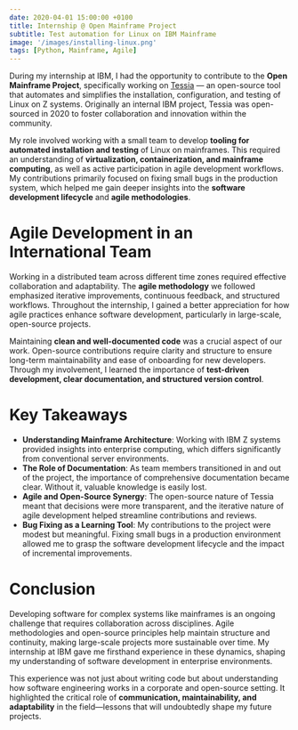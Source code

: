 ```yaml
---
date: 2020-04-01 15:00:00 +0100
title: Internship @ Open Mainframe Project
subtitle: Test automation for Linux on IBM Mainframe
image: '/images/installing-linux.png'
tags: [Python, Mainframe, Agile]
---
```


During my internship at IBM, I had the opportunity to contribute to the **Open Mainframe Project**, specifically working on [Tessia](https://openmainframeproject.org/blog/what-is-tessia/) — an open-source tool that automates and simplifies the installation, configuration, and testing of Linux on Z systems. Originally an internal IBM project, Tessia was open-sourced in 2020 to foster collaboration and innovation within the community.

My role involved working with a small team to develop **tooling for automated installation and testing** of Linux on mainframes. This required an understanding of **virtualization, containerization, and mainframe computing**, as well as active participation in agile development workflows. My contributions primarily focused on fixing small bugs in the production system, which helped me gain deeper insights into the **software development lifecycle** and **agile methodologies**.

# Agile Development in an International Team

Working in a distributed team across different time zones required effective collaboration and adaptability. The **agile methodology** we followed emphasized iterative improvements, continuous feedback, and structured workflows. Throughout the internship, I gained a better appreciation for how agile practices enhance software development, particularly in large-scale, open-source projects.

Maintaining **clean and well-documented code** was a crucial aspect of our work. Open-source contributions require clarity and structure to ensure long-term maintainability and ease of onboarding for new developers. Through my involvement, I learned the importance of **test-driven development, clear documentation, and structured version control**.

# Key Takeaways

- **Understanding Mainframe Architecture**: Working with IBM Z systems provided insights into enterprise computing, which differs significantly from conventional server environments.
- **The Role of Documentation**: As team members transitioned in and out of the project, the importance of comprehensive documentation became clear. Without it, valuable knowledge is easily lost.
- **Agile and Open-Source Synergy**: The open-source nature of Tessia meant that decisions were more transparent, and the iterative nature of agile development helped streamline contributions and reviews.
- **Bug Fixing as a Learning Tool**: My contributions to the project were modest but meaningful. Fixing small bugs in a production environment allowed me to grasp the software development lifecycle and the impact of incremental improvements.

# Conclusion

Developing software for complex systems like mainframes is an ongoing challenge that requires collaboration across disciplines. Agile methodologies and open-source principles help maintain structure and continuity, making large-scale projects more sustainable over time. My internship at IBM gave me firsthand experience in these dynamics, shaping my understanding of software development in enterprise environments.

This experience was not just about writing code but about understanding how software engineering works in a corporate and open-source setting. It highlighted the critical role of **communication, maintainability, and adaptability** in the field—lessons that will undoubtedly shape my future projects.

